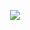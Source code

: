 <p align="center">
  <img  src="https://user-images.githubusercontent.com/14170562/186528770-dd634528-e9e5-49e8-b25a-ebf12504842e.gif"/>
</p>
